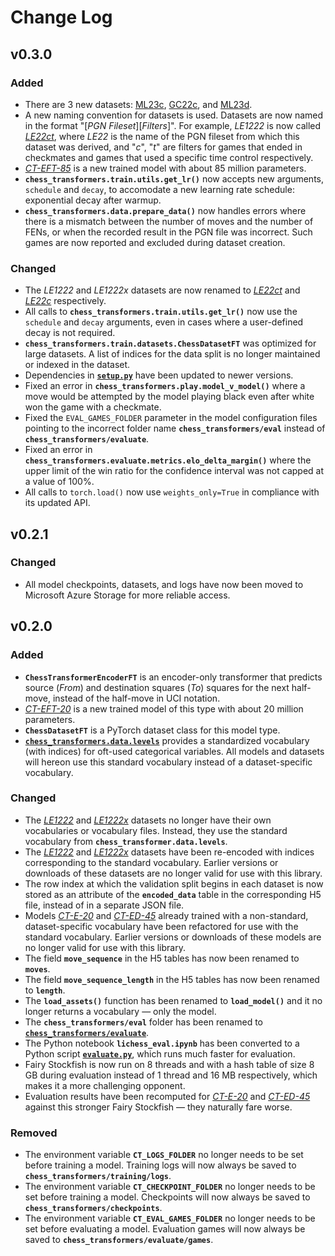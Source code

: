 # Change Log

## v0.3.0

### Added

* There are 3 new datasets: [ML23c](https://github.com/sgrvinod/chess-transformers#ml23c), [GC22c](https://github.com/sgrvinod/chess-transformers#gc22c), and [ML23d](https://github.com/sgrvinod/chess-transformers#ml23d).
* A new naming convention for datasets is used. Datasets are now named in the format "[*PGN Fileset*][*Filters*]". For example, *LE1222* is now called [*LE22ct*](https://github.com/sgrvinod/chess-transformers#le22ct), where *LE22* is the name of the PGN fileset from which this dataset was derived, and "*c*", "*t*" are filters for games that ended in checkmates and games that used a specific time control respectively.
* [*CT-EFT-85*](https://github.com/sgrvinod/chess-transformers#ct-eft-85) is a new trained model with about 85 million parameters.
* **`chess_transformers.train.utils.get_lr()`** now accepts new arguments, `schedule` and `decay`, to accomodate a new learning rate schedule: exponential decay after warmup.
* **`chess_transformers.data.prepare_data()`** now handles errors where there is a mismatch between the number of moves and the number of FENs, or when the recorded result in the PGN file was incorrect. Such games are now reported and excluded during dataset creation.

### Changed

* The *LE1222* and *LE1222x* datasets are now renamed to [*LE22ct*](https://github.com/sgrvinod/chess-transformers#le22ct) and [*LE22c*](https://github.com/sgrvinod/chess-transformers#le22c) respectively.
* All calls to **`chess_transformers.train.utils.get_lr()`** now use the `schedule` and `decay` arguments, even in cases where a user-defined decay is not required.
* **`chess_transformers.train.datasets.ChessDatasetFT`** was optimized for large datasets. A list of indices for the data split is no longer maintained or indexed in the dataset.
* Dependencies in [**`setup.py`**](https://github.com/sgrvinod/chess-transformers/blob/main/setup.py) have been updated to newer versions.
* Fixed an error in **`chess_transformers.play.model_v_model()`** where a move would be attempted by the model playing black even after white won the game with a checkmate.
* Fixed the `EVAL_GAMES_FOLDER` parameter in the model configuration files pointing to the incorrect folder name **`chess_transformers/eval`** instead of **`chess_transformers/evaluate`**.
* Fixed an error in **`chess_transformers.evaluate.metrics.elo_delta_margin()`** where the upper limit of the win ratio for the confidence interval was not capped at a value of 100%.
* All calls to `torch.load()` now use `weights_only=True` in compliance with its updated API.

## v0.2.1

### Changed

* All model checkpoints, datasets, and logs have now been moved to Microsoft Azure Storage for more reliable access.

## v0.2.0

### Added

* **`ChessTransformerEncoderFT`** is an encoder-only transformer that predicts source (*From*) and destination squares (*To*) squares for the next half-move, instead of the half-move in UCI notation.
* [*CT-EFT-20*](https://github.com/sgrvinod/chess-transformers#ct-eft-20) is a new trained model of this type with about 20 million parameters.
* **`ChessDatasetFT`** is a PyTorch dataset class for this model type.
* [**`chess_transformers.data.levels`**](https://github.com/sgrvinod/chess-transformers/blob/main/chess_transformers/data/levels.py) provides a standardized vocabulary (with indices) for oft-used categorical variables. All models and datasets will hereon use this standard vocabulary instead of a dataset-specific vocabulary.

### Changed

* The [*LE1222*](https://github.com/sgrvinod/chess-transformers#le1222) and [*LE1222x*](https://github.com/sgrvinod/chess-transformers#le1222x) datasets no longer have their own vocabularies or vocabulary files. Instead, they use the standard vocabulary from **`chess_transformer.data.levels`**.
* The [*LE1222*](https://github.com/sgrvinod/chess-transformers#le1222) and [*LE1222x*](https://github.com/sgrvinod/chess-transformers#le1222x) datasets have been re-encoded with indices corresponding to the standard vocabulary. Earlier versions or downloads of these datasets are no longer valid for use with this library.
* The row index at which the validation split begins in each dataset is now stored as an attribute of the **`encoded_data`** table in the corresponding H5 file, instead of in a separate JSON file.
* Models [*CT-E-20*](https://github.com/sgrvinod/chess-transformers#ct-e-20) and [*CT-ED-45*](https://github.com/sgrvinod/chess-transformers#ct-ed-45) already trained with a non-standard, dataset-specific vocabulary have been refactored for use with the standard vocabulary. Earlier versions or downloads of these models are no longer valid for use with this library.
* The field **`move_sequence`** in the H5 tables has now been renamed to **`moves`**.
* The field **`move_sequence_length`** in the H5 tables has now been renamed to **`length`**.
* The **`load_assets()`** function has been renamed to **`load_model()`** and it no longer returns a vocabulary — only the model.
* The **`chess_transformers/eval`** folder has been renamed to [**`chess_transformers/evaluate`**](https://github.com/sgrvinod/chess-transformers/tree/main/chess_transformers/evaluate). 
* The Python notebook **`lichess_eval.ipynb`** has been converted to a Python script [**`evaluate.py`**](https://github.com/sgrvinod/chess-transformers/blob/main/chess_transformers/evaluate/evaluation.py), which runs much faster for evaluation. 
* Fairy Stockfish is now run on 8 threads and with a hash table of size 8 GB during evaluation instead of 1 thread and 16 MB respectively, which makes it a more challenging opponent.
* Evaluation results have been recomputed for [*CT-E-20*](https://github.com/sgrvinod/chess-transformers#ct-e-20) and [*CT-ED-45*](https://github.com/sgrvinod/chess-transformers#ct-ed-45) against this stronger Fairy Stockfish — they naturally fare worse.

### Removed

* The environment variable **`CT_LOGS_FOLDER`** no longer needs to be set before training a model. Training logs will now always be saved to **`chess_transformers/training/logs`**. 
* The environment variable **`CT_CHECKPOINT_FOLDER`** no longer needs to be set before training a model. Checkpoints will now always be saved to **`chess_transformers/checkpoints`**.
* The environment variable **`CT_EVAL_GAMES_FOLDER`** no longer needs to be set before evaluating a model. Evaluation games will now always be saved to **`chess_transformers/evaluate/games`**.

  

